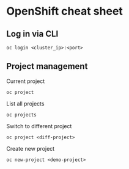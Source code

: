# OpenShift cheat sheet

## Log in via CLI

```
oc login <cluster_ip>:<port>
```

## Project management

Current project

```
oc project
```

List all projects

```
oc projects
```

Switch to different project

```
oc project <diff-project>
```

Create new project

```
oc new-project <demo-project>
```


